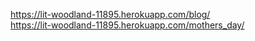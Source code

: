 https://lit-woodland-11895.herokuapp.com/blog/  
https://lit-woodland-11895.herokuapp.com/mothers_day/
